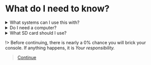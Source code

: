 # What do I need to know?

<details>This guide works for all 2DS and 3DS systems. This includes the NEW systems. <summary>What systems can I use this with?</summary></details>

<details>Yes. You do you need a computer for this. Mac, Windows or Linux. You will also need a SD Card reader. <summary>Do I need a computer?</summary></details>

<details>You can buy any SD Card over 8 GB and under 256 GB. The recommended size is 32 GB. For NEW systems you NEED a micro SD card. For any other system a full size or micro with an adapter will work fine.  <summary>What SD card should I use?</summary></details>

!> Before continuing, there is nearly a 0% chance you will brick your console. If anything happens, it is *Your responsibility.*

> [Continue](getting-started)
